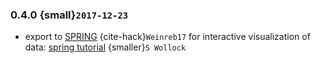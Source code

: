 ### 0.4.0 {small}`2017-12-23`

- export to [SPRING] {cite-hack}`Weinreb17` for interactive visualization of data:
  [spring tutorial] {smaller}`S Wollock`

[spring]: https://github.com/AllonKleinLab/SPRING/
[spring tutorial]: https://github.com/scverse/scanpy_usage/tree/master/171111_SPRING_export

